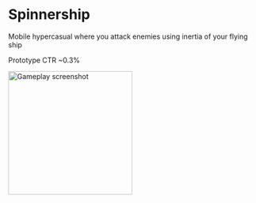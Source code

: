 # Spinnership
Mobile hypercasual where you attack enemies using inertia of your flying ship

Prototype CTR ~0.3%


<img src="https://github.com/avdevmain/Spinning-robot/blob/main/spinbot.jpg" width="250" title="Gameplay screenshot">
